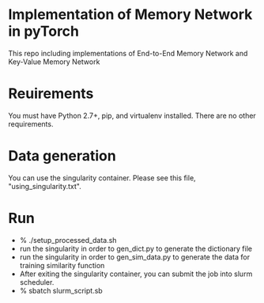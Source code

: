 # Implementation of Memory Network in pyTorch

This repo including implementations of End-to-End Memory Network and Key-Value Memory Network

# Reuirements
You must have Python 2.7+, pip, and virtualenv installed. There are no other requirements.

# Data generation
You can use the singularity container. Please see this file, "using_singularity.txt".

# Run
* % ./setup\_processed\_data.sh
* run the singularity in order to gen\_dict.py to generate the dictionary file
* run the singularity in order to gen\_sim\_data.py to generate the data for training similarity function
* After exiting the singularity container, you can submit the job into slurm scheduler.
* % sbatch slurm\_script.sb

